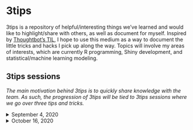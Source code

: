 3tips
================

3tips is a repository of helpful/interesting things we’ve learned and
would like to highlight/share with others, as well as document for
myself. Inspired by [Thoughtbot’s
TIL](https://github.com/thoughtbot/til), I hope to use this medium as a
way to document the little tricks and hacks I pick up along the way.
Topics will involve my areas of interests, which are currently R
programming, Shiny development, and statistical/machine learning
modeling.

## 3tips sessions

*The main motivation behind 3tips is to quickly share knowledge
with the team. As such, the progression of 3tips will be tied to
3tips sessions where we go over three tips and tricks.*

<details>

<summary>September 4, 2020</summary>

  - [How I (currently) debug Shiny apps](shiny/debugging.md)
  - [Utilizing {golem}’s `run_app()`](shiny/golem_run_app.md)
  - [Functional UI development](shiny/ui_functions.md)
</details>

<details>
<summary>October 16, 2020</summary>

  - [Using mocks in unit tests](unit_tests/mockery.md)
  - [Tooltips in R Shiny Using chartui](shiny/tooltips.md)

</details>
